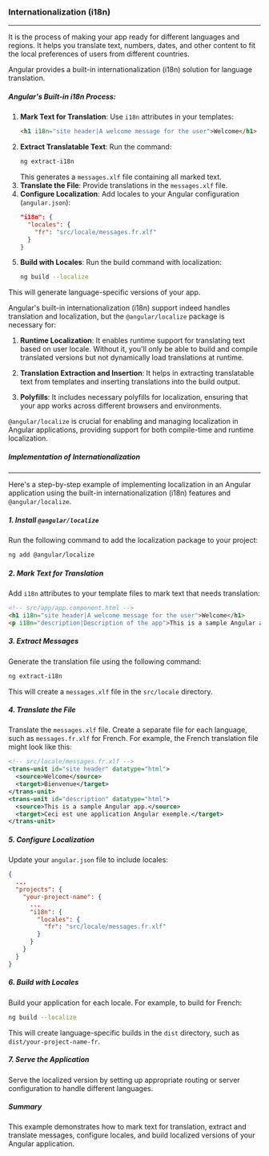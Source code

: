 ### Internationalization (i18n)
---

 It is the process of making your app ready for different languages and regions. It helps you translate text, numbers, dates, and other content to fit the local preferences of users from different countries.

 Angular provides a built-in internationalization (i18n) solution for language translation.

#####  Angular's Built-in i18n Process:
1. **Mark Text for Translation**: Use `i18n` attributes in your templates:
   ```html
   <h1 i18n="site header|A welcome message for the user">Welcome</h1>
   ```
2. **Extract Translatable Text**: Run the command:
   ```bash
   ng extract-i18n
   ```
   This generates a `messages.xlf` file containing all marked text.
3. **Translate the File**: Provide translations in the `messages.xlf` file.
4. **Configure Localization**: Add locales to your Angular configuration (`angular.json`):
   ```json
   "i18n": {
     "locales": {
       "fr": "src/locale/messages.fr.xlf"
     }
   }
   ```
5. **Build with Locales**: Run the build command with localization:
   ```bash
   ng build --localize
   ```

This will generate language-specific versions of your app.

Angular's built-in internationalization (i18n) support indeed handles translation and localization, but the `@angular/localize` package is necessary for:

1. **Runtime Localization**: It enables runtime support for translating text based on user locale. Without it, you'll only be able to build and compile translated versions but not dynamically load translations at runtime.

2. **Translation Extraction and Insertion**: It helps in extracting translatable text from templates and inserting translations into the build output.

3. **Polyfills**: It includes necessary polyfills for localization, ensuring that your app works across different browsers and environments.

`@angular/localize` is crucial for enabling and managing localization in Angular applications, providing support for both compile-time and runtime localization.

#####  Implementation of Internationalization
---

Here's a step-by-step example of implementing localization in an Angular application using the built-in internationalization (i18n) features and `@angular/localize`.

#####  1. **Install `@angular/localize`**

Run the following command to add the localization package to your project:

```bash
ng add @angular/localize
```

#####  2. **Mark Text for Translation**

Add `i18n` attributes to your template files to mark text that needs translation:

```html
<!-- src/app/app.component.html -->
<h1 i18n="site header|A welcome message for the user">Welcome</h1>
<p i18n="description|Description of the app">This is a sample Angular app.</p>
```

#####  3. **Extract Messages**

Generate the translation file using the following command:

```bash
ng extract-i18n
```

This will create a `messages.xlf` file in the `src/locale` directory.

#####  4. **Translate the File**

Translate the `messages.xlf` file. Create a separate file for each language, such as `messages.fr.xlf` for French. For example, the French translation file might look like this:

```xml
<!-- src/locale/messages.fr.xlf -->
<trans-unit id="site header" datatype="html">
  <source>Welcome</source>
  <target>Bienvenue</target>
</trans-unit>
<trans-unit id="description" datatype="html">
  <source>This is a sample Angular app.</source>
  <target>Ceci est une application Angular exemple.</target>
</trans-unit>
```

#####  5. **Configure Localization**

Update your `angular.json` file to include locales:

```json
{
  ...
  "projects": {
    "your-project-name": {
      ...
      "i18n": {
        "locales": {
          "fr": "src/locale/messages.fr.xlf"
        }
      }
    }
  }
}
```

#####  6. **Build with Locales**

Build your application for each locale. For example, to build for French:

```bash
ng build --localize
```

This will create language-specific builds in the `dist` directory, such as `dist/your-project-name-fr`.

#####  7. **Serve the Application**

Serve the localized version by setting up appropriate routing or server configuration to handle different languages.

#####  Summary
This example demonstrates how to mark text for translation, extract and translate messages, configure locales, and build localized versions of your Angular application.